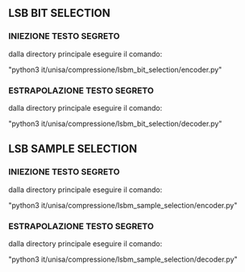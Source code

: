 ## LSB BIT SELECTION

### INIEZIONE TESTO SEGRETO

dalla directory principale eseguire il comando:

"python3 it/unisa/compressione/lsbm_bit_selection/encoder.py"


### ESTRAPOLAZIONE TESTO SEGRETO

dalla directory principale eseguire il comando:

"python3 it/unisa/compressione/lsbm_bit_selection/decoder.py"


## LSB SAMPLE SELECTION

### INIEZIONE TESTO SEGRETO

dalla directory principale eseguire il comando:

"python3 it/unisa/compressione/lsbm_sample_selection/encoder.py"


### ESTRAPOLAZIONE TESTO SEGRETO

dalla directory principale eseguire il comando:

"python3 it/unisa/compressione/lsbm_sample_selection/decoder.py"